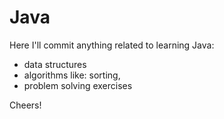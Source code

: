 # Java
Here I'll commit anything related to learning Java: 
- data structures
- algorithms like: sorting,
- problem solving exercises



Cheers!

